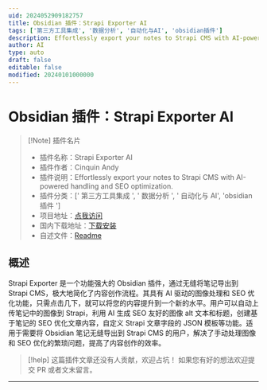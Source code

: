 ```yaml
---
uid: 2024052909182757
title: Obsidian 插件：Strapi Exporter AI
tags: ['第三方工具集成', '数据分析', '自动化与AI', 'obsidian插件']
description: Effortlessly export your notes to Strapi CMS with AI-powered handling and SEO optimization.
author: AI
type: auto
draft: false
editable: false
modified: 20240101000000
---
```


# Obsidian 插件：Strapi Exporter AI

> [!Note] 插件名片
> - 插件名称：Strapi Exporter AI
> - 插件作者：Cinquin Andy
> - 插件说明：Effortlessly export your notes to Strapi CMS with AI-powered handling and SEO optimization.
> - 插件分类：[' 第三方工具集成 ', ' 数据分析 ', ' 自动化与 AI', 'obsidian 插件 ']
> - 项目地址：[点我访问](https://github.com/CinquinAndy/notes-to-strapi-export-article-ai)
> - 国内下载地址：[下载安装](https://pkmer.cn/products/plugin/pluginMarket/?notes-to-strapi-export-article-ai)
> - 自述文件：[Readme](https://ghproxy.net/https://raw.githubusercontent.com/CinquinAndy/notes-to-strapi-export-article-ai/main/README.md)

## 概述

Strapi Exporter 是一个功能强大的 Obsidian 插件，通过无缝将笔记导出到 Strapi CMS，极大地简化了内容创作流程。其具有 AI 驱动的图像处理和 SEO 优化功能，只需点击几下，就可以将您的内容提升到一个新的水平。用户可以自动上传笔记中的图像到 Strapi，利用 AI 生成 SEO 友好的图像 alt 文本和标题，创建基于笔记的 SEO 优化文章内容，自定义 Strapi 文章字段的 JSON 模板等功能。适用于需要将 Obsidian 笔记无缝导出到 Strapi CMS 的用户，解决了手动处理图像和 SEO 优化的繁琐问题，提高了内容创作的效率。

> [!help]
> 这篇插件文章还没有人贡献，欢迎占坑！
> 如果您有好的想法欢迎提交 PR 或者文末留言。

---



